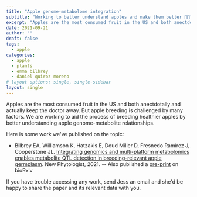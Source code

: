 ```yaml
---
title: "Apple genome-metabolome integration"
subtitle: "Working to better understand apples and make them better 🍎🍏"
excerpt: "Apples are the most consumed fruit in the US and both anectdotally and actually keep the doctor away.  But apple breeding is challenged by many factors.  We are working to aid the process of breeding healthier apples by better understanding apple genome-metabolite relationships."
date: 2021-09-21
author: ""
draft: false
tags:
  - apple
categories:
  - apple
  - plants
  - emma bilbrey
  - daniel quiroz moreno
# layout options: single, single-sidebar
layout: single
---
```


Apples are the most consumed fruit in the US and both anectdotally and actually keep the doctor away.  But apple breeding is challenged by many factors.  We are working to aid the process of breeding healthier apples by better understanding apple genome-metabolite relationships.

Here is some work we've published on the topic:

- Bilbrey EA, Williamson K, Hatzakis E, Doud Miller D, Fresnedo Ramírez J, Cooperstone JL. [Integrating genomics and multi-platform metabolomics enables metabolite QTL detection in breeding-relevant apple germplasm](https://doi.org/10.1111/nph.17693). New Phytologist, 2021. 
-- Also published a [pre-print](https://doi.org/10.1101/2021.02.18.431481) on bioRxiv

If you have trouble accessing any work, send Jess an email and she'd be happy to share the paper and its relevant data with you.


